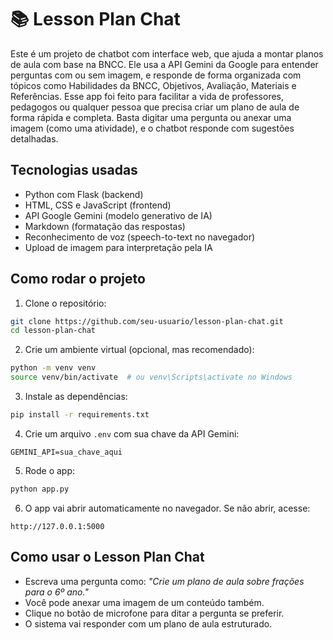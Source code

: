 
# 📚 Lesson Plan Chat

Este é um projeto de chatbot com interface web, que ajuda a montar planos de aula com base na BNCC. Ele usa a API Gemini da Google para entender perguntas com ou sem imagem, e responde de forma organizada com tópicos como Habilidades da BNCC, Objetivos, Avaliação, Materiais e Referências.
Esse app foi feito para facilitar a vida de professores, pedagogos ou qualquer pessoa que precisa criar um plano de aula de forma rápida e completa. Basta digitar uma pergunta ou anexar uma imagem (como uma atividade), e o chatbot responde com sugestões detalhadas.

## Tecnologias usadas

- Python com Flask (backend)
- HTML, CSS e JavaScript (frontend)
- API Google Gemini (modelo generativo de IA)
- Markdown (formatação das respostas)
- Reconhecimento de voz (speech-to-text no navegador)
- Upload de imagem para interpretação pela IA

## Como rodar o projeto

1. Clone o repositório:
```bash
git clone https://github.com/seu-usuario/lesson-plan-chat.git
cd lesson-plan-chat
```

2. Crie um ambiente virtual (opcional, mas recomendado):
```bash
python -m venv venv
source venv/bin/activate  # ou venv\Scripts\activate no Windows
```

3. Instale as dependências:
```bash
pip install -r requirements.txt
```

4. Crie um arquivo `.env` com sua chave da API Gemini:
```
GEMINI_API=sua_chave_aqui
```

5. Rode o app:
```bash
python app.py
```

6. O app vai abrir automaticamente no navegador. Se não abrir, acesse:
```
http://127.0.0.1:5000
```

## Como usar o Lesson Plan Chat

- Escreva uma pergunta como: *"Crie um plano de aula sobre frações para o 6º ano."*
- Você pode anexar uma imagem de um conteúdo também.
- Clique no botão de microfone para ditar a pergunta se preferir.
- O sistema vai responder com um plano de aula estruturado.
